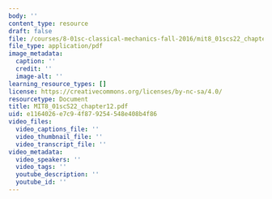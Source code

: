 ```yaml
---
body: ''
content_type: resource
draft: false
file: /courses/8-01sc-classical-mechanics-fall-2016/mit8_01scs22_chapter12.pdf
file_type: application/pdf
image_metadata:
  caption: ''
  credit: ''
  image-alt: ''
learning_resource_types: []
license: https://creativecommons.org/licenses/by-nc-sa/4.0/
resourcetype: Document
title: MIT8_01scS22_chapter12.pdf
uid: e1164026-e7c9-4f87-9254-548e408b4f86
video_files:
  video_captions_file: ''
  video_thumbnail_file: ''
  video_transcript_file: ''
video_metadata:
  video_speakers: ''
  video_tags: ''
  youtube_description: ''
  youtube_id: ''
---
```

